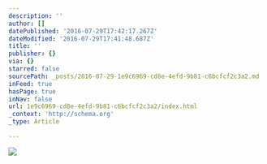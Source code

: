 ```yaml
---
description: ''
author: []
datePublished: '2016-07-29T17:42:17.267Z'
dateModified: '2016-07-29T17:41:48.687Z'
title: ''
publisher: {}
via: {}
starred: false
sourcePath: _posts/2016-07-29-1e9c6969-cd8e-4efd-9b81-c6bcfcf2c3a2.md
inFeed: true
hasPage: true
inNav: false
url: 1e9c6969-cd8e-4efd-9b81-c6bcfcf2c3a2/index.html
_context: 'http://schema.org'
_type: Article

---
```

![](https://the-grid-user-content.s3-us-west-2.amazonaws.com/44fbf400-ac98-4c36-b428-dd16eac94e65.jpg)
